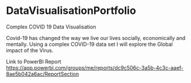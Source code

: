 # DataVisualisationPortfolio
Complex COVID 19 Data Visualisation 

Covid-19 has changed the way we live our lives socially, economically and mentally.
Using a complex COVID-19 data set I will explore the Global impact of the Virus. 

Link to PowerBI Report 
https://app.powerbi.com/groups/me/reports/dc9c506c-3a5b-4c3c-aaef-8ae5b042a6ac/ReportSection

